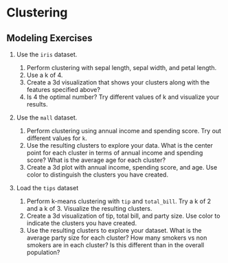 # Clustering

## Modeling Exercises

1. Use the `iris` dataset.

    1. Perform clustering with sepal length, sepal width, and petal length.
    1. Use a k of 4.
    1. Create a 3d visualization that shows your clusters along with the
       features specified above?
    1. Is 4 the optimal number? Try different values of k and visualize your
       results.

1. Use the `mall` dataset.

    1. Perform clustering using annual income and spending score. Try out
       different values for `k`.
    1. Use the resulting clusters to explore your data. What is the center point
       for each cluster in terms of annual income and spending score? What is
       the average age for each cluster?
    1. Create a 3d plot with annual income, spending score, and age. Use color
       to distinguish the clusters you have created.

1. Load the `tips` dataset

    1. Perform k-means clustering with `tip` and `total_bill`. Try a k of 2 and
       a k of 3. Visualize the resulting clusters.
    1. Create a 3d visualization of tip, total bill, and party size. Use color
       to indicate the clusters you have created.
    1. Use the resulting clusters to explore your dataset. What is the average
       party size for each cluster? How many smokers vs non smokers are in each
       cluster? Is this different than in the overall population?

